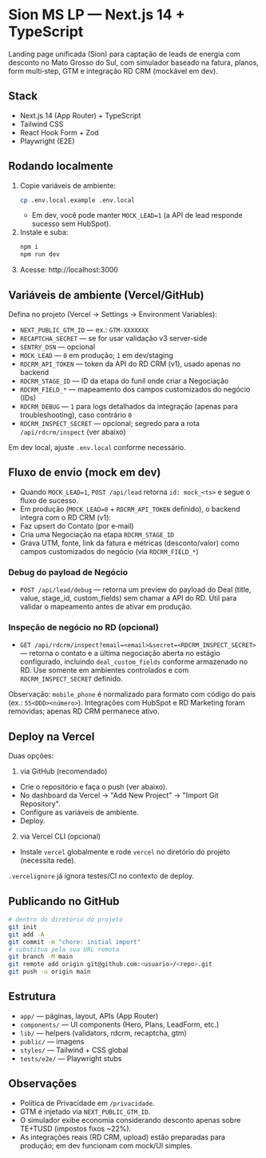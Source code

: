 # Sion MS LP — Next.js 14 + TypeScript

Landing page unificada (Sion) para captação de leads de energia com desconto no Mato Grosso do Sul, com simulador baseado na fatura, planos, form multi‑step, GTM e integração RD CRM (mockável em dev).

## Stack
- Next.js 14 (App Router) + TypeScript
- Tailwind CSS
- React Hook Form + Zod
- Playwright (E2E)

## Rodando localmente
1. Copie variáveis de ambiente:
   ```bash
   cp .env.local.example .env.local
   ```
   - Em dev, você pode manter `MOCK_LEAD=1` (a API de lead responde sucesso sem HubSpot).
2. Instale e suba:
   ```bash
   npm i
   npm run dev
   ```
3. Acesse: http://localhost:3000

## Variáveis de ambiente (Vercel/GitHub)
Defina no projeto (Vercel → Settings → Environment Variables):
- `NEXT_PUBLIC_GTM_ID` — ex.: `GTM-XXXXXXX`
- `RECAPTCHA_SECRET` — se for usar validação v3 server-side
- `SENTRY_DSN` — opcional
- `MOCK_LEAD` — `0` em produção; `1` em dev/staging
- `RDCRM_API_TOKEN` — token da API do RD CRM (v1), usado apenas no backend
- `RDCRM_STAGE_ID` — ID da etapa do funil onde criar a Negociação
- `RDCRM_FIELD_*` — mapeamento dos campos customizados do negócio (IDs)
- `RDCRM_DEBUG` — `1` para logs detalhados da integração (apenas para troubleshooting), caso contrário `0`
- `RDCRM_INSPECT_SECRET` — opcional; segredo para a rota `/api/rdcrm/inspect` (ver abaixo)

Em dev local, ajuste `.env.local` conforme necessário.

## Fluxo de envio (mock em dev)
- Quando `MOCK_LEAD=1`, `POST /api/lead` retorna `id: mock_<ts>` e segue o fluxo de sucesso.
- Em produção (`MOCK_LEAD=0` + `RDCRM_API_TOKEN` definido), o backend integra com o RD CRM (v1):
- Faz upsert do Contato (por e‑mail)
- Cria uma Negociação na etapa `RDCRM_STAGE_ID`
- Grava UTM, fonte, link da fatura e métricas (desconto/valor) como campos customizados do negócio (via `RDCRM_FIELD_*`)

### Debug do payload de Negócio
- `POST /api/lead/debug` — retorna um preview do payload do Deal (title, value, stage_id, custom_fields) sem chamar a API do RD. Útil para validar o mapeamento antes de ativar em produção.

### Inspeção de negócio no RD (opcional)
- `GET /api/rdcrm/inspect?email=<email>&secret=<RDCRM_INSPECT_SECRET>` — retorna o contato e a última negociação aberta no estágio configurado, incluindo `deal_custom_fields` conforme armazenado no RD. Use somente em ambientes controlados e com `RDCRM_INSPECT_SECRET` definido.

Observação: `mobile_phone` é normalizado para formato com código do país (ex.: `55<DDD><número>`). Integrações com HubSpot e RD Marketing foram removidas; apenas RD CRM permanece ativo.

## Deploy na Vercel
Duas opções:

1) via GitHub (recomendado)
- Crie o repositório e faça o push (ver abaixo).
- No dashboard da Vercel → "Add New Project" → "Import Git Repository".
- Configure as variáveis de ambiente.
- Deploy.

2) via Vercel CLI (opcional)
- Instale `vercel` globalmente e rode `vercel` no diretório do projeto (necessita rede).

`.vercelignore` já ignora testes/CI no contexto de deploy.

## Publicando no GitHub
```bash
# dentro do diretório do projeto
git init
git add -A
git commit -m "chore: initial import"
# substitua pela sua URL remota
git branch -M main
git remote add origin git@github.com:<usuario>/<repo>.git
git push -u origin main
```

## Estrutura
- `app/` — páginas, layout, APIs (App Router)
- `components/` — UI components (Hero, Plans, LeadForm, etc.)
- `lib/` — helpers (validators, rdcrm, recaptcha, gtm)
- `public/` — imagens
- `styles/` — Tailwind + CSS global
- `tests/e2e/` — Playwright stubs

## Observações
- Política de Privacidade em `/privacidade`.
- GTM é injetado via `NEXT_PUBLIC_GTM_ID`.
- O simulador exibe economia considerando desconto apenas sobre TE+TUSD (impostos fixos ~22%).
- As integrações reais (RD CRM, upload) estão preparadas para produção; em dev funcionam com mock/UI simples.
